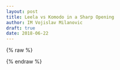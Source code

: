 ```yaml
---
layout: post
title: Leela vs Komodo in a Sharp Opening
author: IM Vojislav Milanovic
draft: true
date: 2018-06-22
---
```



{% raw %}
<div id="board" style="width: 500px" class='merida zeit'></div>
<script>
    var pgn = '[Event "Paris"]\
    [Site "?"]\
    [Date "1821.??.??"]\
    [Round "3"]\
    [White "Lewis, William"]\
    [Black "Deschapelles, Alexandre"]\
    [Result "1-0"]\
    [Annotator "JvR"]\
    [EventDate "1821.??.??"]\
\
    {The development of chess was stimulated in the coffee houses. Philidor and\
        Stamma played in Old Slaughter (London 1747). Only the result is known (+8, =1,\
            -1). At the beginning of the nineteenth century it became possible to travel\
        from London to Paris within a week. Lewis travelled as a tourist to Paris. At\
        the Cafe de la Regence he played three games in four hours against\
        Deschappeles. Lewis got a pawn and the move in each game. Two games ended in a\
        draw. The decisive combination in game three follows.} \
    17. f4 $1 { White opens the position for an attack on the central files.} 17... d5 18. Bb3\
    {Black threatened 18...Qc5+.} 18... dxe4 19. Nxe4 $1 {Central pawn vanish.}\
    19... fxe4 20. fxe5+ Ke8 21. Bf7+ Qxf7 22. Rxf7 Kxf7 23. Qb3+ $2 (23. Qf4+ {\
        continues the attack.}) 23... Ke7 $2 (23... Re6 {stops the attack.}) 24. Qg8\
    Bf8 25. Qg5+ Kf7 26. Rf1+ Ke8 27. Qg8 {\
        The players were ready for dinner in time.}';
    var cfg = { position: 'r1b2k2/pp2q1b1/2pp3r/4pp2/2B1P3/2N3Q1/PPP2PPP/3R1RK1 w - - 0 17',
        pgn: pgn, locale: 'en', pieceStyle: 'merida' };
    var board = pgnView('board', cfg);
</script>
{% endraw %}
